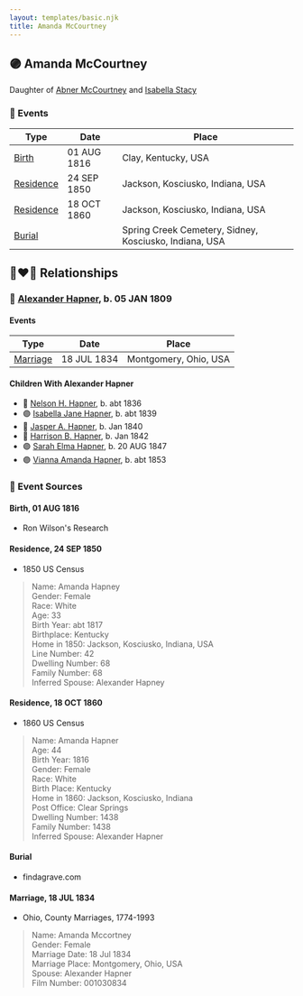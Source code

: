 ```yaml
---
layout: templates/basic.njk
title: Amanda McCourtney
---
```

## 🟣 Amanda McCourtney

Daughter of [Abner McCourtney](/people/7/72592264) and [Isabella Stacy](/people/9/91476553)

### 📆 Events

Type | Date | Place
------ | ------ | ------
[Birth](#event-9891e82f-fe3e-4e5d-8860-1be038c521bf) | 01 AUG 1816 | Clay, Kentucky, USA
[Residence](#event-09362f3e-22d4-4bed-962f-1741933d3ed7) | 24 SEP 1850 | Jackson, Kosciusko, Indiana, USA
[Residence](#event-4dce071e-223f-481a-bd76-fbd7459c7a73) | 18 OCT 1860 | Jackson, Kosciusko, Indiana, USA
[Burial](#event-bd4fdebc-46a6-48cb-9ce2-08ee44d7b8fc) |  | Spring Creek Cemetery, Sidney, Kosciusko, Indiana, USA

## 👩‍❤️‍👨 Relationships

### 🔵 [Alexander Hapner](/people/6/68586072), b. 05 JAN 1809

#### Events

Type | Date | Place
------ | ------ | ------
[Marriage](#event-7cad398b-0afd-4b31-b119-31f150b20394) | 18 JUL 1834 | Montgomery, Ohio, USA
#### Children With Alexander Hapner
* 🔵 [Nelson H. Hapner](/people/3/30042860), b. abt 1836
* 🟣 [Isabella Jane Hapner](/people/7/7784900), b. abt 1839
* 🔵 [Jasper A. Hapner](/people/8/86358624), b. Jan 1840
* 🔵 [Harrison B. Hapner](/people/4/48986000), b. Jan 1842
* 🟣 [Sarah Elma Hapner](/people/2/20173654), b. 20 AUG 1847
* 🟣 [Vianna Amanda Hapner](/people/3/33886681), b. abt 1853
### 📰 Event Sources

#### <a id="event-9891e82f-fe3e-4e5d-8860-1be038c521bf"></a> Birth, 01 AUG 1816
* Ron Wilson's Research

#### <a id="event-09362f3e-22d4-4bed-962f-1741933d3ed7"></a> Residence, 24 SEP 1850
* 1850 US Census
>   
  > Name: Amanda Hapney  
  > Gender: Female  
  > Race: White  
  > Age: 33  
  > Birth Year: abt 1817  
  > Birthplace: Kentucky  
  > Home in 1850: Jackson, Kosciusko, Indiana, USA  
  > Line Number: 42  
  > Dwelling Number: 68  
  > Family Number: 68  
  > Inferred Spouse: Alexander Hapney

#### <a id="event-4dce071e-223f-481a-bd76-fbd7459c7a73"></a> Residence, 18 OCT 1860
* 1860 US Census
>   
  > Name: Amanda Hapner  
  > Age: 44  
  > Birth Year: 1816  
  > Gender: Female  
  > Race: White  
  > Birth Place: Kentucky  
  > Home in 1860: Jackson, Kosciusko, Indiana  
  > Post Office: Clear Springs  
  > Dwelling Number: 1438  
  > Family Number: 1438  
  > Inferred Spouse: Alexander Hapner

#### <a id="event-bd4fdebc-46a6-48cb-9ce2-08ee44d7b8fc"></a> Burial
* findagrave.com
#### <a id="event-7cad398b-0afd-4b31-b119-31f150b20394"></a> Marriage, 18 JUL 1834
* Ohio, County Marriages, 1774-1993
>   
  > Name: Amanda Mccortney  
  > Gender: Female  
  > Marriage Date: 18 Jul 1834  
  > Marriage Place: Montgomery, Ohio, USA  
  > Spouse: Alexander Hapner  
  > Film Number: 001030834
